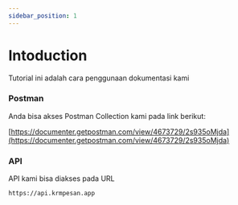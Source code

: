 ```yaml
---
sidebar_position: 1
---
```


# Intoduction

Tutorial ini adalah cara penggunaan dokumentasi kami

### Postman

Anda bisa akses Postman Collection kami pada link berikut: 

[https://documenter.getpostman.com/view/4673729/2s935oMjda](https://documenter.getpostman.com/view/4673729/2s935oMjda)


### API 

API kami bisa diakses pada URL

```
https://api.krmpesan.app
```
